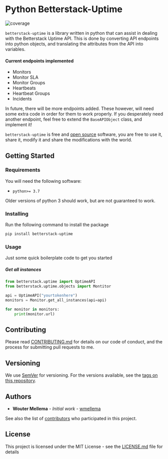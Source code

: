 # Python Betterstack-Uptime
![coverage](https://img.shields.io/badge/coverage-85%25-green)

`betterstack-uptime` is a library written in python that can assist in dealing with the Betterstack Uptime API. This is done by converting API endpoints into python objects, and translating the attributes from the API into variables. 

#### Current endpoints implemented
- Monitors
- Monitor SLA
- Monitor Groups
- Heartbeats
- Heartbeat Groups
- Incidents

In future, there will be more endpoints added. These however, will need some extra code in order for them to work properly. If you desperately need another endpoint, feel free to extend the `BaseAPIObject` class, and implement it!

`betterstack-uptime` is free and [open source](https://github.com/iwink/python-betterstack-uptime) software, you are free to use it, share it, modify it and share the modifications with the world. 

## Getting Started

### Requirements

You will need the following software:
- `python>= 3.7`

Older versions of python 3 should work, but are not guaranteed to work. 

### Installing

Run the following command to install the package
```bash
pip install betterstack-uptime
```
### Usage

Just some quick boilerplate code to get you started

##### Get all instances
```python
from betterstack.uptime import UptimeAPI
from betterstack.uptime.objects import Montitor

api = UptimeAPI("yourtokenhere")
monitors = Monitor.get_all_instances(api=api)

for monitor in monitors:
    print(monitor.url)
```


## Contributing

Please read [CONTRIBUTING.md](CONTRIBUTING.md) for details on our code of conduct, and the process for submitting pull requests to me.

## Versioning

We use [SemVer](http://semver.org/) for versioning. For the versions available, see the [tags on this repository](#).

## Authors

* **Wouter Mellema** - *Initial work* - [wmellema](https://github.com/wmellema)

See also the list of [contributors](https://github.com/iwink/python-betterstack-uptime/contributors) who participated in this project.

## License

This project is licensed under the MIT License - see the [LICENSE.md](LICENSE.md) file for details